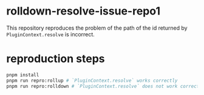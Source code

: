 # rolldown-resolve-issue-repo1

This repository reproduces the problem of the path of the id returned by `PluginContext.resolve` is incorrect.


# reproduction steps

```sh
pnpm install
pnpm run repro:rollup # `PluginContext.resolve` works correctly 
pnpm run repro:rolldown # `PluginContext.resolve` does not work correctly
```
